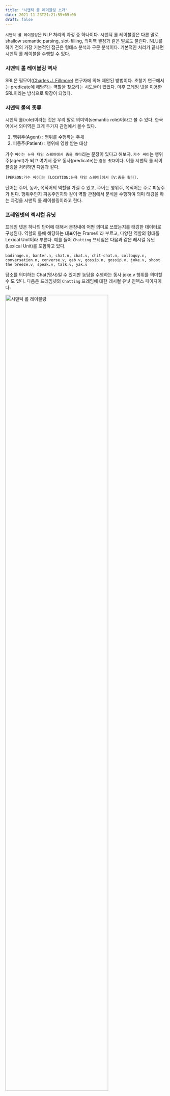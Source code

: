 ```yaml
---
title: "시맨틱 롤 레이블링 소개"
date: 2021-11-23T21:21:55+09:00
draft: false
---
```


`시맨틱 롤 레이블링`은 NLP 처리의 과정 중 하나이다. 시맨틱 롤 레이블링은 다른 말로 shallow semantic parsing, slot-filling, 의미역 결정과 같은 말로도 불린다. NLU를 하기 전의 가장 기본적인 접근은 형태소 분석과 구문 분석이다. 기본적인 처리가 끝나면 시맨틱 롤 레이블을 수행할 수 있다.



### 시맨틱 롤 레이블링 역사

SRL은 필모어([Charles J. Fillmore](https://en.wikipedia.org/wiki/Charles_J._Fillmore)) 연구자에 의해 제안된 방법이다. 초창기 연구에서는 predicate에 해당하는 역할을 찾으려는 시도들이 있었다. 이후 프레임 넷을 이용한  SRL이라는 방식으로 확장이 되었다.



### 시맨틱 롤의 종류

시맨틱 롤(role)이라는 것은 우리 말로 의미역(semantic role)이라고 볼 수 있다. 한국어에서 의미역은 크게 두가지 관점에서 볼수 있다.

1. 행위주(Agent) : 행위를 수행하는 주체
2. 피동주(Patient) : 행위에 영향 받는 대상

가수 `싸이는 뉴욕 타임 스퀘어에서 춤을 췄다`라는 문장이 있다고 해보자. `가수 싸이`는 행위주(agent)가 되고 여기서 중요 동사(predicate)는 `춤을 췄다`이다. 이를 시맨틱 롤 레이블링을 처리하면 다음과 같다.

```
[PERSON:가수 싸이]는 [LOCATION:뉴욕 타임 스퀘어]에서 [V:춤을 췄다].
```



단어는 주어, 동사, 목적어의 역할을 가질 수 있고, 주어는 행위주, 목적어는 주로 피동주가 된다. 행위주인지 피동주인지와 같이 역할 관점에서 분석을 수행하여 의미 태깅을 하는 과정을 시맨틱 롤 레이블링이라고 한다.

### 프레임넷의 렉시컬 유닛

프레임 넷은 하나의 단어에 대해서 문장내에 어떤 의미로 쓰였는지를 태깅한 데이터로 구성된다.  역할의 틀에 해당하는 대표어는 Frame이라 부르고, 다양한 역할의 형태를 Lexical Unit이라 부른다. 예를 들어 `Chatting` 프레임은 다음과 같은  레시컬 유닛(Lexical Unit)를 포함하고 있다.

```
badinage.n, banter.n, chat.n, chat.v, chit-chat.n, colloquy.n, conversation.n, converse.v, gab.v, gossip.n, gossip.v, joke.v, shoot the breeze.v, speak.v, talk.v, yak.v
```

담소를 의미하는 Chat(명사)일 수 있지만 농담을 수행하는 동사 joke.v 행위를 의미할 수 도 있다. 다음은 프레임넷의 `Chatting` 프레임에 대한 레시컬 유닛 인덱스 페이지이다.

<img src="../srl.png" style="width:80%;" alt="시맨틱 롤 레이블링">



### BERT 모델 기반의 시맨틱 롤 레이블링

BERT 모델 기반의 시맨틱 롤 레이블링이 가능하다. BER 모델 기반의 출력 결과를 확인하려면 ipynb파일을 만들고 모델에 입력을 전달해 주면 출력을 확인할 수 있다.

[실행예]

```
$ pip install allennlp==2.1.0 allennlp-models==2.1.0
echo '{"sentence": "Neuro-linguistic programming is a psychological approach that involves analyzing strategies used by successful individuals and applying them to reach a personal goal."}' | \
    allennlp predict https://storage.googleapis.com/allennlp-public-models/structured-prediction-srl-bert.2020.12.15.tar.gz -

```

자세한 사용법은 allennlp[[3]](https://pypi.org/project/allennlp-models/) 사이트를 참고한다. 시맨틱 롤 레이블링은 더 확장해 개체명 인식이나 질의 응답 태스크와 연관해 활용할 수 있다.



### 관련 자료

- [1] [Frame Net](https://framenet.icsi.berkeley.edu/fndrupal/about)
- [2] [Frame Index](https://framenet.icsi.berkeley.edu/fndrupal/frameIndex)
- [3] [allennlp](https://pypi.org/project/allennlp-models/)
- [4] [alllennlp SRL github](https://github.com/allenai/allennlp-models/tree/main/allennlp_models/structured_prediction)
